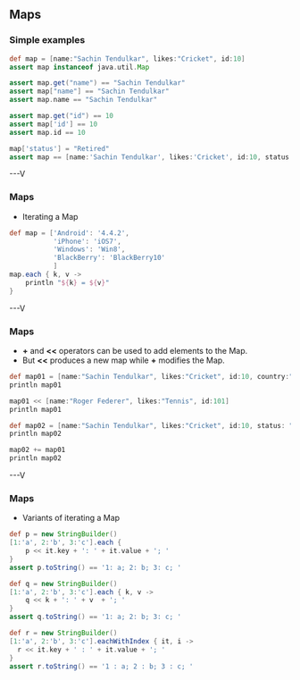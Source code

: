 ## Maps

### Simple examples

```groovy
def map = [name:"Sachin Tendulkar", likes:"Cricket", id:10]
assert map instanceof java.util.Map

assert map.get("name") == "Sachin Tendulkar"
assert map["name"] == "Sachin Tendulkar"
assert map.name == "Sachin Tendulkar"

assert map.get("id") == 10
assert map['id'] == 10
assert map.id == 10

map['status'] = "Retired"
assert map == [name:'Sachin Tendulkar', likes:'Cricket', id:10, status:'Retired']
```

---V

### Maps

* Iterating a Map

```groovy
def map = ['Android': '4.4.2', 
		   'iPhone': 'iOS7', 
		   'Windows': 'Win8', 
		   'BlackBerry': 'BlackBerry10'
		   ]
map.each { k, v -> 
    println "${k} = ${v}"
}
```

---V

### Maps

* **+** and **<<** operators can be used to add elements to the Map. 
* But **<<** produces a new map while **+** modifies the Map.

```groovy
def map01 = [name:"Sachin Tendulkar", likes:"Cricket", id:10, country:"India"]
println map01

map01 << [name:"Roger Federer", likes:"Tennis", id:101]
println map01

def map02 = [name:"Sachin Tendulkar", likes:"Cricket", id:10, status: "Retired"]
println map02

map02 += map01
println map02
```

---V

### Maps

* Variants of iterating a Map

```groovy
def p = new StringBuilder()
[1:'a', 2:'b', 3:'c'].each {
    p << it.key + ': ' + it.value + '; '
}
assert p.toString() == '1: a; 2: b; 3: c; '

def q = new StringBuilder()
[1:'a', 2:'b', 3:'c'].each { k, v ->
    q << k + ': ' + v  + '; '
}
assert q.toString() == '1: a; 2: b; 3: c; '

def r = new StringBuilder()
[1:'a', 2:'b', 3:'c'].eachWithIndex { it, i ->
  r << it.key + ' : ' + it.value + '; '
}
assert r.toString() == '1 : a; 2 : b; 3 : c; '
```